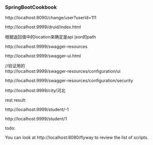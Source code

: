 ### SpringBootCookbook
http://localhost:8090/change/user?userId=111

http://localhost:9999/druid/index.html  

根据返回值中的location来确定是api json的path  

http://localhost:9999/swagger-resources

http://localhost:9999/swagger-ui.html

//验证用的   
http://localhost:9999/swagger-resources/configuration/ui  

http://localhost:9999/swagger-resources/configuration/security


http://localhost:9999/city/河北

rest result:  

http://localhost:9999/student/-1  

http://localhost:9999/student/1


todo:  

You can look at http://localhost:8080/flyway to review the list of scripts.



